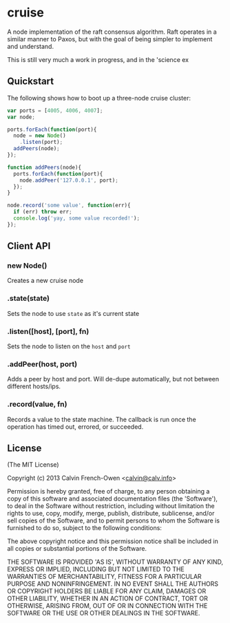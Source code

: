 
# cruise

  A node implementation of the raft consensus algorithm. Raft operates in a similar manner to Paxos, but with the goal of being simpler to implement and understand.

  This is still very much a work in progress, and in the 'science ex

## Quickstart

  The following shows how to boot up a three-node cruise cluster:

```js
var ports = [4005, 4006, 4007];
var node;

ports.forEach(function(port){
  node = new Node()
    .listen(port);
  addPeers(node);
});

function addPeers(node){
  ports.forEach(function(port){
    node.addPeer('127.0.0.1', port);
  });
}

node.record('some value', function(err){
  if (err) throw err;
  console.log('yay, some value recorded!');
});
```

## Client API

### new Node()

  Creates a new cruise node

### .state(state)

  Sets the node to use `state` as it's current state

### .listen([host], [port], fn)

  Sets the node to listen on the `host` and `port`

### .addPeer(host, port)

  Adds a peer by host and port. Will de-dupe automatically, but not between different hosts/ips.

### .record(value, fn)

  Records a value to the state machine. The callback is run once the operation has timed out, errored, or succeeded.


## License

(The MIT License)

Copyright (c) 2013 Calvin French-Owen &lt;calvin@calv.info&gt;

Permission is hereby granted, free of charge, to any person obtaining
a copy of this software and associated documentation files (the
'Software'), to deal in the Software without restriction, including
without limitation the rights to use, copy, modify, merge, publish,
distribute, sublicense, and/or sell copies of the Software, and to
permit persons to whom the Software is furnished to do so, subject to
the following conditions:

The above copyright notice and this permission notice shall be
included in all copies or substantial portions of the Software.

THE SOFTWARE IS PROVIDED 'AS IS', WITHOUT WARRANTY OF ANY KIND,
EXPRESS OR IMPLIED, INCLUDING BUT NOT LIMITED TO THE WARRANTIES OF
MERCHANTABILITY, FITNESS FOR A PARTICULAR PURPOSE AND NONINFRINGEMENT.
IN NO EVENT SHALL THE AUTHORS OR COPYRIGHT HOLDERS BE LIABLE FOR ANY
CLAIM, DAMAGES OR OTHER LIABILITY, WHETHER IN AN ACTION OF CONTRACT,
TORT OR OTHERWISE, ARISING FROM, OUT OF OR IN CONNECTION WITH THE
SOFTWARE OR THE USE OR OTHER DEALINGS IN THE SOFTWARE.
